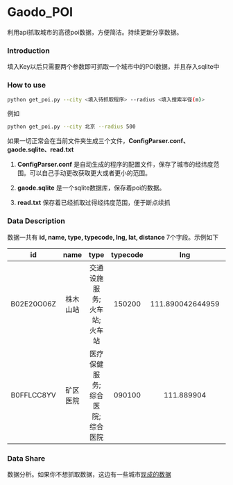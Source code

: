 # Gaodo_POI
利用api抓取城市的高德poi数据，方便简洁。持续更新分享数据。

### Introduction

填入Key以后只需要两个参数即可抓取一个城市中的POI数据，并且存入sqlite中

### How to use

```bash
python get_poi.py --city <填入待抓取程序> --radius <填入搜索半径(m)>
```

例如
```bash
python get_poi.py --city 北京 --radius 500
```

如果一切正常会在当前文件夹生成三个文件，**ConfigParser.conf、 gaode.sqlite、read.txt**

1. **ConfigParser.conf**
是自动生成的程序的配置文件，保存了城市的经纬度范围。可以自己手动更改获取更大或者更小的范围。

2. **gaode.sqlite**
是一个sqlite数据库，保存着poi的数据。

3. **read.txt**
保存着已经抓取过得经纬度范围，便于断点续抓

### Data Description

数据一共有 **id, name, type, typecode, lng, lat, distance** 7个字段。示例如下

| id| name | type | typecode | lng | lat | typecode |
| :------: | :----: | :----: | :------: | :------: | :------: | :------: |
| B02E20O06Z | 株木山站 | 交通设施服务;火车站;火车站 |150200|111.890042644959|27.851164|96|
| B0FFLCC8YV | 矿区医院 | 医疗保健服务;综合医院;综合医院 |090100|111.889904|27.853122|198|


### Data Share
数据分析。如果你不想抓取数据，这边有一些城市[现成的数据](https://disk.pku.edu.cn:443/link/E42C6D75DCA028F12B386A8CBF3A438D)